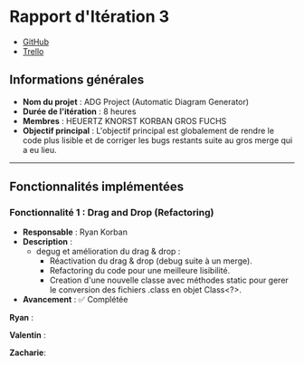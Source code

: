 # Rapport d'Itération 3

- [GitHub](https://github.com/Valentxn7/adg_project)
- [Trello](https://trello.com/b/qoNw8Geq/sae-301-adgproject)
## Informations générales

- **Nom du projet** : ADG Project (Automatic Diagram Generator)
- **Durée de l'itération** : 8 heures
- **Membres** : HEUERTZ KNORST KORBAN GROS FUCHS
- **Objectif principal** : L'objectif principal est globalement de rendre le code plus lisible et de corriger les bugs restants suite au gros merge qui a eu lieu.

---
## Fonctionnalités implémentées

### Fonctionnalité 1 : Drag and Drop (Refactoring)
- **Responsable** : Ryan Korban
- **Description** :
  - degug et amélioration du drag & drop :
    - Réactivation du drag & drop (debug suite à un merge).
    - Refactoring du code pour une meilleure lisibilité.
    - Creation d'une nouvelle classe avec méthodes static pour gerer le conversion des fichiers .class en objet Class<?>.
- **Avancement** : ✅ Complétée

**Ryan** :

**Valentin** :

**Zacharie**:

